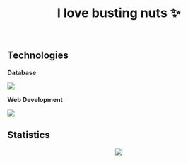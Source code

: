 <h1 align="center">I love busting nuts ✨</h1>
<br>


## Technologies  
**Database**

![](https://skillicons.dev/icons?i=mysql)
<br>

**Web Development**

![](https://skillicons.dev/icons?i=html,css,js,nodejs)


## Statistics
<div align="center">
<img src="http://github-profile-summary-cards.vercel.app/api/cards/profile-details?username=deltagamingch&theme=tokyonight"/>
</div>
